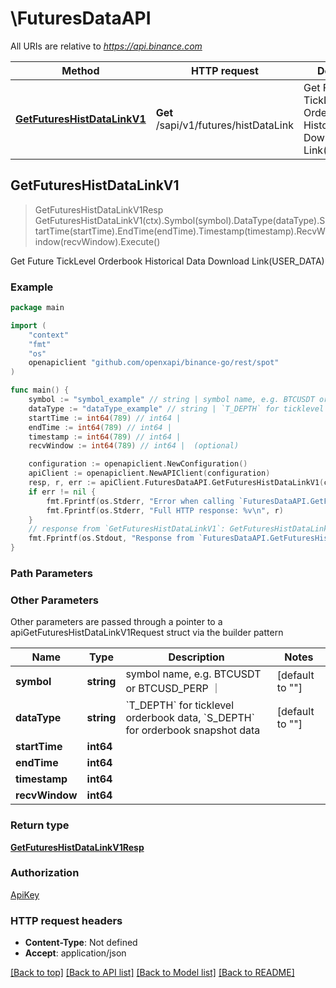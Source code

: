 # \FuturesDataAPI

All URIs are relative to *https://api.binance.com*

Method | HTTP request | Description
------------- | ------------- | -------------
[**GetFuturesHistDataLinkV1**](FuturesDataAPI.md#GetFuturesHistDataLinkV1) | **Get** /sapi/v1/futures/histDataLink | Get Future TickLevel Orderbook Historical Data Download Link(USER_DATA)



## GetFuturesHistDataLinkV1

> GetFuturesHistDataLinkV1Resp GetFuturesHistDataLinkV1(ctx).Symbol(symbol).DataType(dataType).StartTime(startTime).EndTime(endTime).Timestamp(timestamp).RecvWindow(recvWindow).Execute()

Get Future TickLevel Orderbook Historical Data Download Link(USER_DATA)



### Example

```go
package main

import (
	"context"
	"fmt"
	"os"
	openapiclient "github.com/openxapi/binance-go/rest/spot"
)

func main() {
	symbol := "symbol_example" // string | symbol name, e.g. BTCUSDT or BTCUSD_PERP ｜ (default to "")
	dataType := "dataType_example" // string | `T_DEPTH` for ticklevel orderbook data, `S_DEPTH` for orderbook snapshot data (default to "")
	startTime := int64(789) // int64 | 
	endTime := int64(789) // int64 | 
	timestamp := int64(789) // int64 | 
	recvWindow := int64(789) // int64 |  (optional)

	configuration := openapiclient.NewConfiguration()
	apiClient := openapiclient.NewAPIClient(configuration)
	resp, r, err := apiClient.FuturesDataAPI.GetFuturesHistDataLinkV1(context.Background()).Symbol(symbol).DataType(dataType).StartTime(startTime).EndTime(endTime).Timestamp(timestamp).RecvWindow(recvWindow).Execute()
	if err != nil {
		fmt.Fprintf(os.Stderr, "Error when calling `FuturesDataAPI.GetFuturesHistDataLinkV1``: %v\n", err)
		fmt.Fprintf(os.Stderr, "Full HTTP response: %v\n", r)
	}
	// response from `GetFuturesHistDataLinkV1`: GetFuturesHistDataLinkV1Resp
	fmt.Fprintf(os.Stdout, "Response from `FuturesDataAPI.GetFuturesHistDataLinkV1`: %v\n", resp)
}
```

### Path Parameters



### Other Parameters

Other parameters are passed through a pointer to a apiGetFuturesHistDataLinkV1Request struct via the builder pattern


Name | Type | Description  | Notes
------------- | ------------- | ------------- | -------------
 **symbol** | **string** | symbol name, e.g. BTCUSDT or BTCUSD_PERP ｜ | [default to &quot;&quot;]
 **dataType** | **string** | &#x60;T_DEPTH&#x60; for ticklevel orderbook data, &#x60;S_DEPTH&#x60; for orderbook snapshot data | [default to &quot;&quot;]
 **startTime** | **int64** |  | 
 **endTime** | **int64** |  | 
 **timestamp** | **int64** |  | 
 **recvWindow** | **int64** |  | 

### Return type

[**GetFuturesHistDataLinkV1Resp**](GetFuturesHistDataLinkV1Resp.md)

### Authorization

[ApiKey](../README.md#ApiKey)

### HTTP request headers

- **Content-Type**: Not defined
- **Accept**: application/json

[[Back to top]](#) [[Back to API list]](../README.md#documentation-for-api-endpoints)
[[Back to Model list]](../README.md#documentation-for-models)
[[Back to README]](../README.md)

